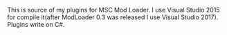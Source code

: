 This is source of my plugins for MSC Mod Loader. 
I use Visual Studio 2015 for compile it(after ModLoader 0.3 was released I use Visual Studio 2017).
Plugins write on C#.
